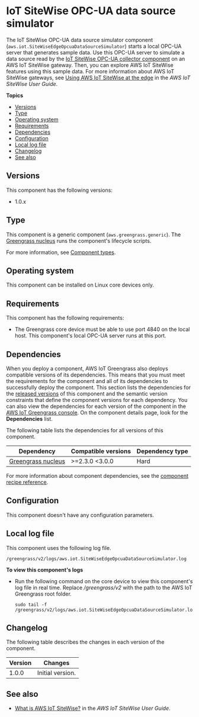 # IoT SiteWise OPC\-UA data source simulator<a name="iotsitewise-opcua-data-source-simulator-component"></a>

The IoT SiteWise OPC\-UA data source simulator component \(`aws.iot.SiteWiseEdgeOpcuaDataSourceSimulator`\) starts a local OPC\-UA server that generates sample data\. Use this OPC\-UA server to simulate a data source read by the [IoT SiteWise OPC\-UA collector component](iotsitewise-opcua-collector-component.md) on an AWS IoT SiteWise gateway\. Then, you can explore AWS IoT SiteWise features using this sample data\. For more information about AWS IoT SiteWise gateways, see [Using AWS IoT SiteWise at the edge](https://docs.aws.amazon.com/iot-sitewise/latest/userguide/gateways-ggv2.html) in the *AWS IoT SiteWise User Guide*\.

**Topics**
+ [Versions](#iotsitewise-opcua-data-source-simulator-component-versions)
+ [Type](#iotsitewise-opcua-data-source-simulator-component-type)
+ [Operating system](#iotsitewise-opcua-data-source-simulator-component-os-support)
+ [Requirements](#iotsitewise-opcua-data-source-simulator-component-requirements)
+ [Dependencies](#iotsitewise-opcua-data-source-simulator-component-dependencies)
+ [Configuration](#iotsitewise-opcua-data-source-simulator-component-configuration)
+ [Local log file](#iotsitewise-opcua-data-source-simulator-component-log-file)
+ [Changelog](#iotsitewise-opcua-data-source-simulator-component-changelog)
+ [See also](#iotsitewise-opcua-data-source-simulator-component-see-also)

## Versions<a name="iotsitewise-opcua-data-source-simulator-component-versions"></a>

This component has the following versions:
+ 1\.0\.x

## Type<a name="iotsitewise-opcua-data-source-simulator-component-type"></a>

<a name="public-component-type-generic"></a>This <a name="public-component-type-generic-phrase"></a>component is a generic component \(`aws.greengrass.generic`\)\. The [Greengrass nucleus](greengrass-nucleus-component.md) runs the component's lifecycle scripts\.

<a name="public-component-type-more-information"></a>For more information, see [Component types](develop-greengrass-components.md#component-types)\.

## Operating system<a name="iotsitewise-opcua-data-source-simulator-component-os-support"></a>

This component can be installed on Linux core devices only\.

## Requirements<a name="iotsitewise-opcua-data-source-simulator-component-requirements"></a>

This component has the following requirements:
+ The Greengrass core device must be able to use port 4840 on the local host\. This component's local OPC\-UA server runs at this port\.

## Dependencies<a name="iotsitewise-opcua-data-source-simulator-component-dependencies"></a>

When you deploy a component, AWS IoT Greengrass also deploys compatible versions of its dependencies\. This means that you must meet the requirements for the component and all of its dependencies to successfully deploy the component\. This section lists the dependencies for the [released versions](#iotsitewise-opcua-data-source-simulator-component-changelog) of this component and the semantic version constraints that define the component versions for each dependency\. You can also view the dependencies for each version of the component in the [AWS IoT Greengrass console](https://console.aws.amazon.com/greengrass)\. On the component details page, look for the **Dependencies** list\.

The following table lists the dependencies for all versions of this component\.


| Dependency | Compatible versions | Dependency type | 
| --- | --- | --- | 
| [Greengrass nucleus](greengrass-nucleus-component.md) | >=2\.3\.0 <3\.0\.0 | Hard | 

For more information about component dependencies, see the [component recipe reference](component-recipe-reference.md#recipe-reference-component-dependencies)\.

## Configuration<a name="iotsitewise-opcua-data-source-simulator-component-configuration"></a>

This component doesn't have any configuration parameters\.

## Local log file<a name="iotsitewise-opcua-data-source-simulator-component-log-file"></a>

This component uses the following log file\.

```
/greengrass/v2/logs/aws.iot.SiteWiseEdgeOpcuaDataSourceSimulator.log
```

**To view this component's logs**
+ Run the following command on the core device to view this component's log file in real time\. Replace */greengrass/v2* with the path to the AWS IoT Greengrass root folder\.

  ```
  sudo tail -f /greengrass/v2/logs/aws.iot.SiteWiseEdgeOpcuaDataSourceSimulator.log
  ```

## Changelog<a name="iotsitewise-opcua-data-source-simulator-component-changelog"></a>

The following table describes the changes in each version of the component\.


|  **Version**  |  **Changes**  | 
| --- | --- | 
|  1\.0\.0  |  Initial version\.  | 

## See also<a name="iotsitewise-opcua-data-source-simulator-component-see-also"></a>
+ [What is AWS IoT SiteWise?](https://docs.aws.amazon.com/iot-sitewise/latest/userguide/what-is-sitewise.html) in the *AWS IoT SiteWise User Guide*\.
